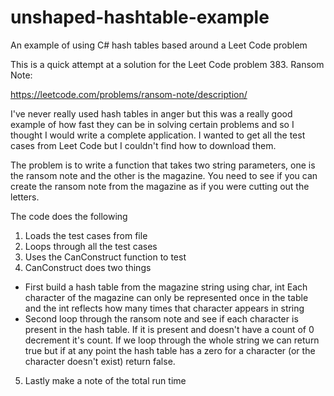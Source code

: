 # unshaped-hashtable-example
An example of using C# hash tables based around a Leet Code problem

This is a quick attempt at a solution for the Leet Code problem 383. Ransom Note:

https://leetcode.com/problems/ransom-note/description/

I've never really used hash tables in anger but this was a really good example of
how fast they can be in solving certain problems and so I thought I would write
a complete application. I wanted to get all the test cases from Leet Code but I
couldn't find how to download them.

The problem is to write a function that takes two string parameters, one is the
ransom note and the other is the magazine. You need to see if you can create the
ransom note from the magazine as if you were cutting out the letters.

The code does the following

1. Loads the test cases from file
2. Loops through all the test cases
3. Uses the CanConstruct function to test
4. CanConstruct does two things
- First build a hash table from the magazine string using char, int
    Each character of the magazine can only be represented once in the table and 
    the int reflects how many times that character appears in string
- Second loop through the ransom note and see if each character is present
in the hash table. If it is present and doesn't have a count of 0 decrement it's
count. If we loop through the whole string we can return true but if at any point
the hash table has a zero for a character (or the character doesn't exist) return
false.
5. Lastly make a note of the total run time